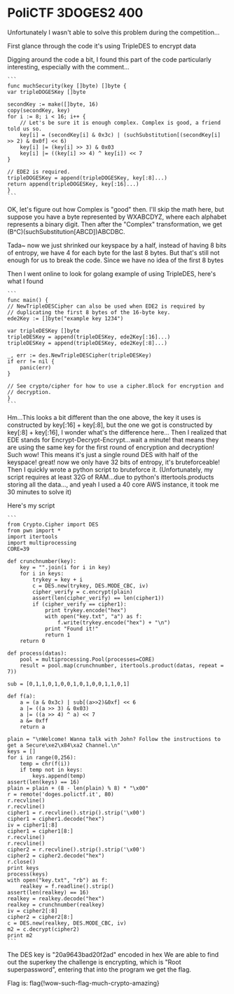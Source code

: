 # PoliCTF 3DOGES2 400

Unfortunately I wasn't able to solve this problem during the competition...

First glance through the code it's using TripleDES to encrypt data

Digging around the code a bit, I found this part of the code particularly interesting, especially with the comment...

    ```
    func muchSecurity(key []byte) []byte {
    var tripleDOGESKey []byte

    secondKey := make([]byte, 16)
    copy(secondKey, key)
    for i := 8; i < 16; i++ {
        // Let's be sure it is enough complex. Complex is good, a friend told us so.
        key[i] = (secondKey[i] & 0x3c) | (suchSubstitution[(secondKey[i] >> 2) & 0x0f] << 6)
        key[i] |= (key[i] >> 3) & 0x03
        key[i] |= ((key[i] >> 4) ^ key[i]) << 7
    }

    // EDE2 is required.
    tripleDOGESKey = append(tripleDOGESKey, key[:8]...)
    return append(tripleDOGESKey, key[:16]...)
    }
    ```

OK, let's figure out how Complex is "good" then. I'll skip the math here, but suppose you have a byte represented by WXABCDYZ, where each alphabet represents a binary digit.
Then after the "Complex" transformation, we get (B^C)(suchSubstitution[ABCD])ABCDBC. 

Tada~ now we just shrinked our keyspace by a half, instead of having 8 bits of entropy, we have 4 for each byte for the last 8 bytes. 
But that's still not enough for us to break the code. Since we have no idea of the first 8 bytes

Then I went online to look for golang example of using TripleDES, here's what I found 
    
    ```
    func main() {
	// NewTripleDESCipher can also be used when EDE2 is required by
	// duplicating the first 8 bytes of the 16-byte key.
	ede2Key := []byte("example key 1234")

	var tripleDESKey []byte
	tripleDESKey = append(tripleDESKey, ede2Key[:16]...)
	tripleDESKey = append(tripleDESKey, ede2Key[:8]...)

	_, err := des.NewTripleDESCipher(tripleDESKey)
	if err != nil {
		panic(err)
	}

	// See crypto/cipher for how to use a cipher.Block for encryption and
	// decryption.
    }
    ```

Hm...This looks a bit different than the one above, the key it uses is constructed by key[:16] + key[:8], but the one we got is constructed by key[:8] + key[:16], I wonder
what's the difference here... Then I realized that EDE stands for Encrypt-Decrypt-Encrypt...wait a minute! that means they are using the same key for the first round of encryption
and decryption! Such wow! This means it's just a single round DES with half of the keyspace! great! now we only have 32 bits of entropy, it's bruteforceable! Then I quickly wrote
a python script to bruteforce it. (Unfortunately, my script requires at least 32G of RAM...due to python's ittertools.products storing all the data..., and yeah I
used a 40 core AWS instance, it took me 30 minutes to solve it)

Here's my script

    ```
    from Crypto.Cipher import DES
    from pwn import *
    import itertools
    import multiprocessing
    CORE=39

    def crunchnumber(key):
        key = "".join(i for i in key)
        for i in keys:
            trykey = key + i
            c = DES.new(trykey, DES.MODE_CBC, iv)
            cipher_verify = c.encrypt(plain)
            assert(len(cipher_verify) == len(cipher1))
            if (cipher_verify == cipher1):
                print trykey.encode("hex")
                with open("key.txt", "a") as f:
                    f.write(trykey.encode("hex") + "\n")
                print "Found it!"
                return 1
        return 0

    def process(datas):
        pool = multiprocessing.Pool(processes=CORE)
        result = pool.map(crunchnumber, itertools.product(datas, repeat = 7))

    sub = [0,1,1,0,1,0,0,1,0,1,0,0,1,1,0,1]

    def f(a):
        a = (a & 0x3c) | sub[(a>>2)&0xf] << 6
        a |= ((a >> 3) & 0x03)
        a |= ((a >> 4) ^ a) << 7
        a &= 0xff
        return a

    plain = "\nWelcome! Wanna talk with John? Follow the instructions to get a Secure\xe2\x84\xa2 Channel.\n"
    keys = []
    for i in range(0,256):
        temp = chr(f(i))
        if temp not in keys:
            keys.append(temp)
    assert(len(keys) == 16)
    plain = plain + (8 - len(plain) % 8) * "\x00"
    r = remote('doges.polictf.it', 80)
    r.recvline()
    r.recvline()
    cipher1 = r.recvline().strip().strip('\x00')
    cipher1 = cipher1.decode("hex")
    iv = cipher1[:8]
    cipher1 = cipher1[8:]
    r.recvline()
    r.recvline()
    cipher2 = r.recvline().strip().strip('\x00')
    cipher2 = cipher2.decode("hex")
    r.close()
    print keys
    process(keys)
    with open("key.txt", "rb") as f:
        realkey = f.readline().strip() 
    assert(len(realkey) == 16)
    realkey = realkey.decode("hex")
    realkey = crunchnumber(realkey)
    iv = cipher2[:8]
    cipher2 = cipher2[8:]
    c = DES.new(realkey, DES.MODE_CBC, iv)
    m2 = c.decrypt(cipher2)
    print m2
    ```

The DES key is "20a9643bad20f2ad" encoded in hex
We are able to find out the superkey the challenge is encrypting, which is "Root superpassword", entering that into the program
we get the flag.

Flag is: flag{!wow-such-flag-much-crypto-amazing}